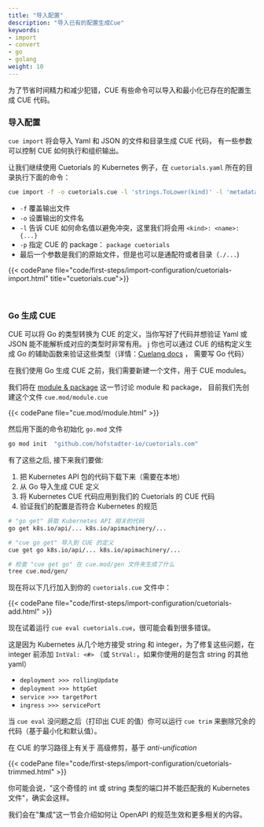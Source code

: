 ```yaml
---
title: "导入配置"
description: "导入已有的配置生成Cue"
keywords:
- import
- convert
- go
- golang
weight: 10
---
```


为了节省时间精力和减少犯错，CUE 有些命令可以导入和最小化已存在的配置生成 CUE 代码。

### 导入配置

`cue import` 将会导入 Yaml 和 JSON 的文件和目录生成 CUE 代码，
有一些参数可以控制 CUE 如何执行和组织输出。

让我们继续使用 Cuetorials 的 Kubernetes 例子，在 `cuetorials.yaml` 所在的目录执行下面的命令：

```sh
cue import -f -o cuetorials.cue -l 'strings.ToLower(kind)' -l 'metadata.name' -p cuetorials cuetorials.yaml
```

- `-f` 覆盖输出文件
- `-o` 设置输出的文件名
- `-l` 告诉 CUE 如何命名值以避免冲突，这里我们将会用 `<kind>: <name>: {...}`
- `-p` 指定 CUE 的 package： `package cuetorials`
- 最后一个参数是我们的原始文件，但是也可以是通配符或者目录（`./...`)

{{< codePane file="code/first-steps/import-configuration/cuetorials-import.html" title="cuetorials.cue">}}

<br>

### Go 生成 CUE

CUE 可以将 Go 的类型转换为 CUE 的定义，当你写好了代码并想验证 Yaml 或 JSON 能不能解析成对应的类型时非常有用。
                                             j
你也可以通过 CUE 的结构定义生成 Go 的辅助函数来验证这些类型（详情：[Cuelang docs](https://cuelang.org/docs/integrations/go/#generate-go-code) ， 需要写 Go 代码）

在我们使用 Go 生成 CUE 之前，我们需要新建一个文件，用于 CUE modules。

我们将在 [module & package](/first-steps/modules-and-packages) 这一节讨论 module 和 package，
目前我们先创建这个文件 `cue.mod/module.cue`

{{< codePane file="cue.mod/module.html" >}} 

然后用下面的命令初始化 `go.mod` 文件

```sh
go mod init  "github.com/hofstadter-io/cuetorials.com" 
```

有了这些之后, 接下来我们要做:

1. 把 Kubernetes API 包的代码下载下来（需要在本地）
2. 从 Go 导入生成 CUE 定义
3. 将 Kubernetes CUE 代码应用到我们的 Cuetorials 的 CUE 代码
4. 验证我们的配置是否符合 Kubernetes 的规范

```sh
# "go get" 获取 Kubernetes API 相关的代码
go get k8s.io/api/... k8s.io/apimachinery/...

# "cue go get" 导入到 CUE 的定义
cue get go k8s.io/api/... k8s.io/apimachinery/...

# 检查 "cue get go" 在 cue.mod/gen 文件夹生成了什么
tree cue.mod/gen/
```

现在将以下几行加入到你的 `cuetorials.cue` 文件中：

{{< codePane file="code/first-steps/import-configuration/cuetorials-add.html" >}}

现在试着运行 `cue eval cuetorials.cue`，很可能会看到很多错误。

这是因为 Kubernetes 从几个地方接受 string 和 integer，为了修复这些问题，在 integer 前添加 `IntVal: <#>` （或 `StrVal:`，如果你使用的是包含 string 的其他 yaml）

- `deployment >>> rollingUpdate`
- `deployment >>> httpGet`
- `service >>> targetPort`
- `ingress >>> servicePort`

当 `cue eval` 没问题之后（打印出 CUE 的值）你可以运行 `cue trim` 来删除冗余的代码（基于最小化和默认值）。

在 CUE 的学习路径上有关于 高级修剪，基于 _anti-unification_

{{< codePane file="code/first-steps/import-configuration/cuetorials-trimmed.html" >}}

你可能会说，"这个奇怪的 int 或 string 类型的端口并不能匹配我的 Kubernetes 文件"，确实会这样。

我们会在"集成"这一节会介绍如何让 OpenAPI 的规范生效和更多相关的内容。
